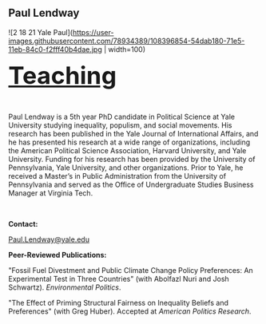 ## Paul Lendway

![2 18 21 Yale Paul](https://user-images.githubusercontent.com/78934389/108396854-54dab180-71e5-11eb-84c0-f2fff40b4dae.jpg | width=100)




<font size="12"> **[Teaching](/Teaching.md)**  </font>
 

&nbsp;

 Paul Lendway is a 5th year PhD candidate in Political Science at Yale University studying inequality, populism, and social movements. His research has been published in the Yale Journal of International Affairs, and he has presented his research at a wide range of organizations, including the American Political Science Association,  Harvard University, and Yale University. Funding for his research has been provided by the University of Pennsylvania, Yale University, and other organizations. Prior to Yale, he received a Master’s in Public Administration from the University of Pennsylvania and served as the Office of Undergraduate Studies Business Manager at Virginia Tech.

 &nbsp;
 
**Contact:**

Paul.Lendway@yale.edu

**Peer-Reviewed Publications:** 
 
 "Fossil Fuel Divestment and Public Climate Change Policy Preferences: An Experimental Test in Three Countries" (with Abolfazl Nuri and Josh Schwartz). _Environmental Politics_.  

 "The Effect of Priming Structural Fairness on Inequality Beliefs and Preferences" (with Greg Huber). Accepted at _American Politics Research_. 


 &nbsp;





